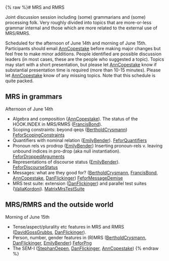 {% raw %}# MRS and RMRS

Joint discussion session including (some) grammarians and (some)
processing folk. Very roughly divided into topics that are more-or-less
grammar internal and those which are more related to the external use of
MRS/RMRS.

Scheduled for the afternoon of June 14th and morning of June 15th.
Participants should email [AnnCopestake](../AnnCopestake) before making
major changes but feel free to make minor additions. People identified
are possible discussion leaders (in most cases, these are the people who
suggested a topic). Topics may start with a short presentation, but
please let [AnnCopestake](../AnnCopestake) know if substantial presentation
time is required (more than 10-15 minutes). Please let
[AnnCopestake](../AnnCopestake) know of any missing topics. Note that this
schedule is quite packed.

## MRS in grammars

Afternoon of June 14th

- Algebra and composition ([AnnCopestake](../AnnCopestake)). The status
of the HOOK.INDEX in MRS/RMRS ([FrancisBond](../FrancisBond)).
- Scoping constraints: beyond qeqs
([BertholdCrysmann](../BertholdCrysmann))
[FeforScopingConstraints](../FeforScopingConstraints)
- Quantifiers with nominal relation ([EmilyBender](../EmilyBender)).
[FeforQuantifiers](../FeforQuantifiers)
- Pronoun rels vs prodrop ([EmilyBender](../EmilyBender)) Inserting
pronoun-rels v. leaving unbound indices in pro-drop (aka null
instantiation). [FeforDroppedArguments](../FeforDroppedArguments)
- Representations of discourse status ([EmilyBender](../EmilyBender)).
[FeforDiscourseStatus](../FeforDiscourseStatus)
- Messages: what are they good for?
([BertholdCrysmann](../BertholdCrysmann), [FrancisBond](../FrancisBond),
[AnnCopestake](../AnnCopestake), [DanFlickinger](../DanFlickinger))
[FeforMessageDemise](../FeforMessageDemise)
- MRS test suite: extension ([DanFlickinger](../DanFlickinger)) and
parallel test suites ([ValiaKordoni](../ValiaKordoni)).
[MatrixMrsTestSuite](https://blog.inductorsoftware.com/docsproto/matrix/MatrixMrsTestSuite)

## MRS/RMRS and the outside world

Morning of June 15th

- Tense/aspect/plurality etc features in MRS and RMRS
([DavidGossGrubbs](/DavidGossGrubbs),
[DanFlickinger](../DanFlickinger)).
- Person, number, gender features in (R)MRS
([BertholdCrysmann](../BertholdCrysmann),
[DanFlickinger](../DanFlickinger), [EmilyBender](../EmilyBender))
[FeforPng](../FeforPng)
- The SEM-I ([StephanOepen](../StephanOepen),
[DanFlickinger](../DanFlickinger), [AnnCopestake](../AnnCopestake))
<update date omitted for speed>{% endraw %}